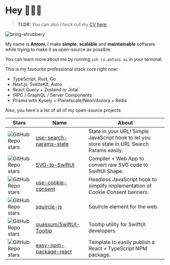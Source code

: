 <!--
<p align="center">
  <img src="https://user-images.githubusercontent.com/29360707/146340410-2e99e81a-bf4b-40bf-ac39-9d51d5923ecd.png" width="700px" alt="profile info" />  
</p> 
-->

<!-- 
Text version:

# Hey, nice to meet you!

My name is **Antoni**, I like coding and optimising things.

I'm doing *full-stack* development professionally, focusing on *TypeScript*, *React*, *Node.js* and *GraphQL*.

I also enjoy learning new things, teaching what I know best and creating open-source software.

If you like any of my open-source projects you see below, please give them a star! 😇 -->


# Hey 👋👋👋

> **TLDR:** You can also check out my [CV here](https://read.cv/antoni).

<p align="left">
  <img src="https://komarev.com/ghpvc/?username=bring-shrubbery&label=Profile%20views&color=0e75b6&style=flat" alt="bring-shrubbery" />
</p>

My name is **Antoni**, I make **simple**, **scalable** and **maintainable** software while trying to make it as open-source as possible.

You can learn more about me by running `ssh cv.antoni.ai` in your terminal.

This is my favourite professional stack core right now:

- TypeScript, Rust, Go
- Next.js, SvelteKit, Astro
- React Query + Zustand or Jotai
- tRPC / GraphQL / Server Components
- Prisma with Kysely + Planetscale/Neon/Aurora + Redis

Also, you here's a list of all of my open-source projects:

| Stars | Name | About | 
| ----- | ---- | ----- |
| ![GitHub Repo stars](https://img.shields.io/github/stars/bring-shrubbery/use-search-params-state?logo=apache-spark&logoColor=%23ffffff&label=%20&color=%230B0F15) | [use-search-params-state](https://github.com/bring-shrubbery/use-search-params-state) | State in your URL! Simple JavaScript hook to let you store state in URL Search Params easily. | 
| ![GitHub Repo stars](https://img.shields.io/github/stars/bring-shrubbery/SVG-to-SwiftUI?logo=apache-spark&logoColor=%23ffffff&label=%20&color=%230B0F15) | [SVG-to-SwiftUI](https://github.com/bring-shrubbery/SVG-to-SwiftUI) | Compiler + Web App to convert raw SVG code to SwiftUI Shape. |
| ![GitHub Repo stars](https://img.shields.io/github/stars/bring-shrubbery/use-cookie-consent?logo=apache-spark&logoColor=%23ffffff&label=%20&color=%230B0F15) | [use-cookie-consent](https://github.com/bring-shrubbery/use-cookie-consent) | Headless JavaScript hook to simplify implementation of Cookie Consent banners. |
| ![GitHub Repo stars](https://img.shields.io/github/stars/bring-shrubbery/squircle-js?logo=apache-spark&logoColor=%23ffffff&label=%20&color=%230B0F15) | [squircle-js](https://github.com/bring-shrubbery/squircle-js) | Squircle element for the web. | 
| ![GitHub Repo stars](https://img.shields.io/github/stars/quassum/SwiftUI-Tooltip?logo=apache-spark&logoColor=%23ffffff&label=%20&color=%230B0F15) | [quassum/SwiftUI-Tooltip](https://github.com/quassum/SwiftUI-Tooltip) | Tooltip utility for SwiftUI developers. | 
| ![GitHub Repo stars](https://img.shields.io/github/stars/bring-shrubbery/easy-npm-package-react?logo=apache-spark&logoColor=%23ffffff&label=%20&color=%230B0F15) | [easy-npm-package-react](https://github.com/bring-shrubbery/easy-npm-package-react) | Template to easily publish a React + TypeScript NPM package. |
